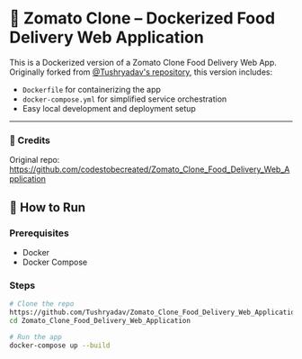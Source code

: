 # 🍔 Zomato Clone – Dockerized Food Delivery Web Application

This is a Dockerized version of a Zomato Clone Food Delivery Web App. Originally forked from [@Tushryadav's repository](https://github.com/Tushryadav/Zomato_Clone_Food_Delivery_Web_Application), this version includes:

- `Dockerfile` for containerizing the app
- `docker-compose.yml` for simplified service orchestration
- Easy local development and deployment setup

---
### 🙌 Credits

Original repo: https://github.com/codestobecreated/Zomato_Clone_Food_Delivery_Web_Application

## 🚀 How to Run

### Prerequisites

- Docker
- Docker Compose

### Steps

```bash
# Clone the repo
https://github.com/Tushryadav/Zomato_Clone_Food_Delivery_Web_Application
cd Zomato_Clone_Food_Delivery_Web_Application

# Run the app
docker-compose up --build
